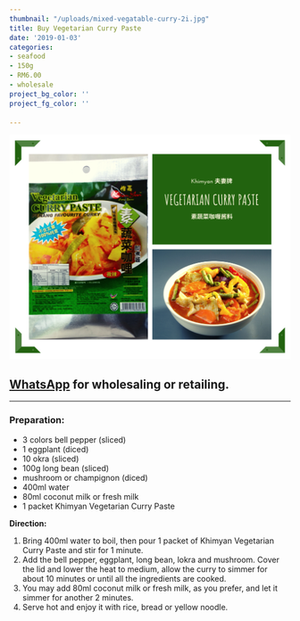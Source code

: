 ```yaml
---
thumbnail: "/uploads/mixed-vegatable-curry-2i.jpg"
title: Buy Vegetarian Curry Paste
date: '2019-01-03'
categories:
- seafood
- 150g
- RM6.00
- wholesale
project_bg_color: ''
project_fg_color: ''

---
```

![](/uploads/vegetarian-curry-paste.png)

## [WhatsApp](https://wa.link/aldtr5) for wholesaling or retailing.

***

### **Preparation:**

* 3 colors bell pepper (sliced)
* 1 eggplant (diced)
* 10 okra (sliced)
* 100g long bean (sliced)
* mushroom or champignon (diced)
* 400ml water
* 80ml coconut milk or fresh milk
* 1 packet Khimyan Vegetarian Curry Paste

**Direction:**

1. Bring 400ml water to boil, then pour 1 packet of Khimyan Vegetarian Curry Paste and stir for 1 minute.
2. Add the bell pepper, eggplant, long bean, lokra and mushroom. Cover the lid and lower the heat to medium, allow the curry to simmer for about 10 minutes or until all the ingredients are cooked.
3. You may add 80ml coconut milk or fresh milk, as you prefer, and let it simmer for another 2 minutes.
4. Serve hot and enjoy it with rice, bread or yellow noodle.